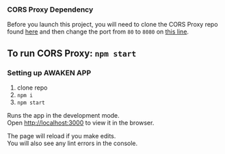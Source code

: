 ### CORS Proxy Dependency
Before you launch this project, you will need to clone the CORS Proxy repo found [here](https://github.com/uugengiven/cors-proxy)
and then change the port from `80` to `8080` on [this line](https://github.com/uugengiven/cors-proxy/blob/master/app.js#L4).

## To run CORS Proxy: `npm start`

### Setting up AWAKEN APP

1. clone repo  
2. `npm i`  
3. `npm start`  

Runs the app in the development mode.<br />
Open [http://localhost:3000](http://localhost:3000) to view it in the browser.

The page will reload if you make edits.<br />
You will also see any lint errors in the console.
